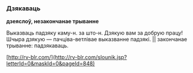 ### Дзякаваць
**дзеяслоў, незакончанае трыванне**

Выказваць падзяку каму-н. за што-н. Дзякую вам за добрую працу! Шчыра дзякую — пачціва-ветлівае выказванне падзякі. || закончанае трыванне: падзякаваць.

<a rel="author">[http://rv-blr.com/](http://rv-blr.com/slounik.jsp?letterId=0&maskId=0&pageId=848)</a>
